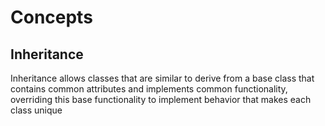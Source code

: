 # Concepts

## Inheritance

Inheritance allows classes that are similar to derive from a base class that contains common attributes and implements common functionality, overriding this base functionality to implement behavior that makes each class unique

